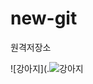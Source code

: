 # new-git
원격저장소


![강아지](.![강아지](https://user-images.githubusercontent.com/102580591/162897615-7d6dad01-1ebf-4ca3-9d4a-333bc662cad0.jpg)

